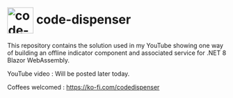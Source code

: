 <h1>
<img src="https://github.com/code-dispenser.png" align="center" height="60px" alt="code-dispenser icon" /> code-dispenser
</h1>

This repository contains the solution used in my YouTube showing one way of building an offline indicator component and associated service for .NET 8 Blazor WebAssembly.

YouTube video : Will be posted later today.

Coffees welcomed : https://ko-fi.com/codedispenser
